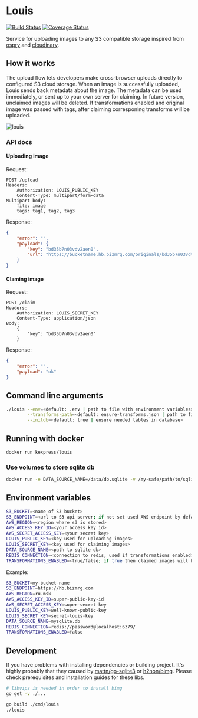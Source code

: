 # Louis

[![Build Status](https://travis-ci.com/KazanExpress/louis.svg?branch=master)](https://travis-ci.com/KazanExpress/louis)
[![Coverage Status](https://coveralls.io/repos/github/KazanExpress/louis/badge.svg?branch=master)](https://coveralls.io/github/KazanExpress/louis?branch=master)

Service for uploading images to any S3 compatible storage inspired from [ospry](http://ospry.io) and [cloudinary](http://cloudinary.com).

## How it works

The upload flow lets developers make cross-browser uploads directly to configured S3 cloud storage. When an image is successfully uploaded, Louis sends back metadata about the image. The metadata can be used immediately, or sent up to your own server for claiming. In future version, unclaimed images will be deleted. If transformations enabled and original image was passed with tags, after claiming corresponing transforms will be uploaded.

![louis](https://user-images.githubusercontent.com/7482065/42679463-b07be3d6-868a-11e8-97f9-61cb67532e28.png)

### API docs

#### Uploading image

Request:
```
POST /upload
Headers:
    Authorization: LOUIS_PUBLIC_KEY
    Content-Type: multipart/form-data
Multipart body:
    file: image
    tags: tag1, tag2, tag3
```

Response:

```json
{
    "error": "",
    "payload": {
        "key": "bd35b7n03vdv2aen0",
        "url": "https://bucketname.hb.bizmrg.com/originals/bd35b7n03vdv2aen0.jpg"
    }
}
```

#### Claming image

Request:
```
POST /claim
Headers:
    Authorization: LOUIS_SECRET_KEY
    Content-Type: application/json
Body:
    {
        "key": "bd35b7n03vdv2aen0"
    }
```

Response:

```json
{
    "error": "",
    "payload": "ok"
}
```

## Command line arguments

```bash
./louis --env=<default: .env | path to file with environment variables> \
        --transforms-path=<default: ensure-transforms.json | path to file containing json description of transforms> \
        --initdb=<default: true | ensure needed tables in database>
```

## Running with docker

```bash
docker run kexpress/louis
```

### Use volumes to store sqlite db

```bash
docker run -e DATA_SOURCE_NAME=/data/db.sqlite -v /my-safe/path/to/sqlite-dir:/data kexpress/louis

```

## Environment variables

```bash
S3_BUCKET=<name of S3 bucket>
S3_ENDPOINT=<url to S3 api server; if not set used AWS endpoint by default>
AWS_REGION=<region where s3 is stored>
AWS_ACCESS_KEY_ID=<your access key id>
AWS_SECRET_ACCESS_KEY=<your secret key>
LOUIS_PUBLIC_KEY=<key used for uploading images>
LOUIS_SECRET_KEY=<key used for claiming images>
DATA_SOURCE_NAME=<path to sqlite db>
REDIS_CONNECTION=<connection to redis, used if transformations enabled>
TRANSFORMATIONS_ENABLED=<true/false; if true then claimed images will be transformed and uploaded to S3>
```

Example:

```bash
S3_BUCKET=my-bucket-name
S3_ENDPOINT=https://hb.bizmrg.com
AWS_REGION=ru-msk
AWS_ACCESS_KEY_ID=super-public-key-id
AWS_SECRET_ACCESS_KEY=super-secret-key
LOUIS_PUBLIC_KEY=well-known-public-key
LOUIS_SECRET_KEY=secret-louis-key
DATA_SOURCE_NAME=mysqlite.db
REDIS_CONNECTION=redis://password@localhost:6379/
TRANSFORMATIONS_ENABLED=false
```

## Development

If you have problems with installing dependencies or building project. 
It's highly probably that they caused by [mattn/go-sqlite3](https://github.com/mattn/go-sqlite3) or [h2non/bimg](https://github.com/h2non/bimg). Please check prerequisites and installation guides for these libs.

```bash
# libvips is needed in order to install bimg
go get -v ./...

go build ./cmd/louis
./louis
```